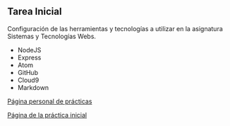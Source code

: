 ## Tarea Inicial

Configuración de las herramientas y tecnologías a utilizar en la asignatura Sistemas y Tecnologías Webs.

* NodeJS
* Express
* Atom
* GitHub
* Cloud9
* Markdown

[Página personal de prácticas](http://alu0100821338.github.io/)


[Página de la práctica inicial](http://alu0100821338.github.io/Tutorial/)
